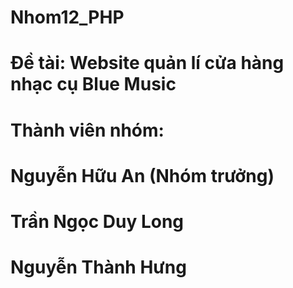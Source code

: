 # Nhom12_PHP
# Đề tài: Website quản lí cửa hàng nhạc cụ Blue Music
# Thành viên nhóm:
# Nguyễn Hữu An (Nhóm trưởng)
# Trần Ngọc Duy Long
# Nguyễn Thành Hưng
